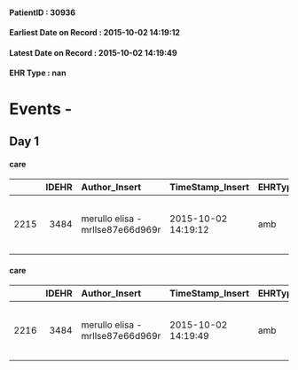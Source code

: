 
#### PatientID : 30936
#### Earliest Date on Record : 2015-10-02 14:19:12
#### Latest Date on Record : 2015-10-02 14:19:49
#### EHR Type : nan

# Events - 

## Day 1

#### care
|      |   IDEHR | Author_Insert                    | TimeStamp_Insert    | EHRType   |   PatientID |   IDGESTIONE_AUSILI |   opt_annulla_consegna | ds_note_x                                     | dt_Ric_consegna     | opt_ausilio                             |
|-----:|--------:|:---------------------------------|:--------------------|:----------|------------:|--------------------:|-----------------------:|:----------------------------------------------|:--------------------|:----------------------------------------|
| 2215 |    3484 | merullo elisa - mrllse87e66d969r | 2015-10-02 14:19:12 | amb       |       30936 |                2059 |                      0 | urgent. if √® possible for luned√¨ 05/10/2015 | 2015-10-02 00:00:00 | antid air mattress with compressor # 16 |

#### care
|      |   IDEHR | Author_Insert                    | TimeStamp_Insert    | EHRType   |   PatientID |   IDGESTIONE_AUSILI |   opt_annulla_consegna | ds_note_x                                      | dt_Ric_consegna     | opt_ausilio                                     |
|-----:|--------:|:---------------------------------|:--------------------|:----------|------------:|--------------------:|-----------------------:|:-----------------------------------------------|:--------------------|:------------------------------------------------|
| 2216 |    3484 | merullo elisa - mrllse87e66d969r | 2015-10-02 14:19:49 | amb       |       30936 |                2060 |                      0 | urgent. if √® possible for luned√¨ 05/10/2015. | 2015-10-02 00:00:00 | electronic articulated bed with side rails # 14 |



